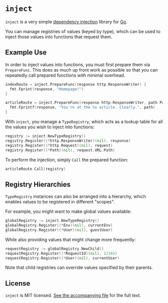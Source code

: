 `inject`
========

`inject` is a very simple [dependency injection](http://en.wikipedia.org/wiki/Dependency_injection)
library for [Go](http://golang.org/).

You can manage registries of values (keyed by type), which can be used to inject
those values into functions that request them.


Example Use
-----------

In order to inject values into functions, you must first prepare them via
`PrepareFunc`. This does as much up front work as possible so that you can
repeatedly call prepared functions with minimal overhead.

```go
indexRoute = inject.PrepareFunc(response http.ResponseWriter) {
  fmt.Fprint(response, "Homepage!")
}

articleRoute = inject.PrepareFunc(response http.ResponseWriter, path Path) {
  fmt.Fprintf(response, "You're at the %s article. Clearly.", path)
}
```

With `inject`, you manage a `TypeRegistry`, which acts as a lookup table for all
the values you wish to inject into functions:

```go
registry := inject.NewTypeRegistry()
registry.Register((*http.ResponseWriter)(nil), response)
registry.Register((*http.Request)(nil), request)
registry.Register((*Path)(nil), request.URL.Path)
```

To perform the injection, simply `Call` the prepared function:

```go
articleRoute.Call(registry)
```


Registry Hierarchies
--------------------

`TypeRegistry` instances can also be arranged into a hierarchy, which enables
values to be registered in different "scopes".

For example, you might want to make global values available:

```go
globalRegistry := inject.NewTypeRegistry()
globalRegistry.Register((*Env)(nil), currentEnv)
globalRegistry.Register((*User)(nil), guestUser)
```

While also providing values that might change more frequently:

```go
requestRegistry := globalRegistry.NewChild()
requestRegistry.Register((*RequestId)(nil), 12345)
requestRegistry.Register((*User)(nil), currentUser)
```

Note that child registries can override values specified by their parents.


License
-------

`inject` is MIT licensed. [See the accompanying file](MIT-LICENSE.md) for the
full text.

